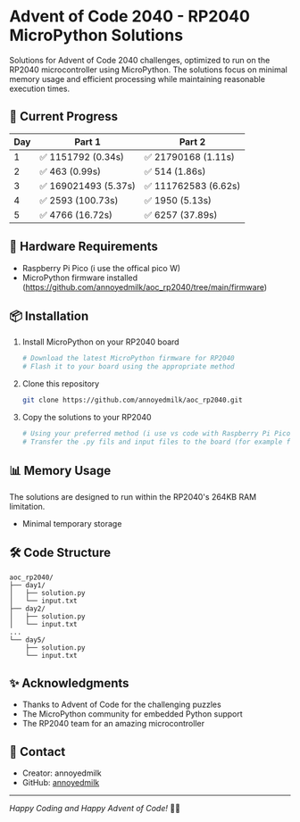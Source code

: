 # Advent of Code 2040 - RP2040 MicroPython Solutions
Solutions for Advent of Code 2040 challenges, optimized to run on the RP2040 microcontroller using MicroPython. The solutions focus on minimal memory usage and efficient processing while maintaining reasonable execution times.
## 🎄 Current Progress
| Day | Part 1 | Part 2 |
|-----|---------|---------|
| 1 | ✅ 1151792 (0.34s) | ✅ 21790168 (1.11s) |
| 2 | ✅ 463 (0.99s) | ✅ 514 (1.86s) |
| 3 | ✅ 169021493 (5.37s) | ✅ 111762583 (6.62s) |
| 4 | ✅ 2593 (100.73s) | ✅ 1950 (5.13s) |
| 5 | ✅ 4766 (16.72s) | ✅ 6257 (37.89s) |
## 🔧 Hardware Requirements
- Raspberry Pi Pico (i use the offical pico W)
- MicroPython firmware installed (https://github.com/annoyedmilk/aoc_rp2040/tree/main/firmware)
## 📦 Installation
1. Install MicroPython on your RP2040 board
   ```bash
   # Download the latest MicroPython firmware for RP2040
   # Flash it to your board using the appropriate method
   ```
2. Clone this repository
   ```bash
   git clone https://github.com/annoyedmilk/aoc_rp2040.git
   ```
3. Copy the solutions to your RP2040
   ```bash
   # Using your preferred method (i use vs code with Raspberry Pi Pico &  MicroPico)
   # Transfer the .py fils and input files to the board (for example from the folder day 1 input.txtx and main.py)
   ```
## 📊 Memory Usage
The solutions are designed to run within the RP2040's 264KB RAM limitation.
- Minimal temporary storage
## 🛠️ Code Structure
```
aoc_rp2040/
├── day1/
│   ├── solution.py
│   └── input.txt
├── day2/
│   ├── solution.py
│   └── input.txt
...
└── day5/
    ├── solution.py
    └── input.txt
```
## ✨ Acknowledgments
- Thanks to Advent of Code for the challenging puzzles
- The MicroPython community for embedded Python support
- The RP2040 team for an amazing microcontroller
## 📧 Contact
- Creator: annoyedmilk
- GitHub: [annoyedmilk](https://github.com/annoyedmilk)
---
*Happy Coding and Happy Advent of Code!* 🎄✨
